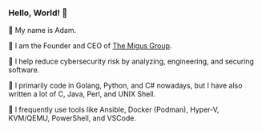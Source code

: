 ### Hello, World! 👋

📛 My name is Adam.

🏢 I am the Founder and CEO of [The Migus Group](https://github.com/The-Migus-Group).

👔 I help reduce cybersecurity risk by analyzing, engineering, and securing software.

📖 I primarily code in Golang, Python, and C# nowadays, but I have also written a lot of C, Java, Perl, and UNIX Shell.

🧰 I frequently use tools like Ansible, Docker (Podman), Hyper-V, KVM/QEMU, PowerShell, and VSCode.

<!--
**amigus/amigus** is a ✨ _special_ ✨ repository because its `README.md` (this file) appears on your GitHub profile.

Here are some ideas to get you started:

- 🔭 I’m currently working on ...
- 🌱 I’m currently learning ...
- 👯 I’m looking to collaborate on ...
- 🤔 I’m looking for help with ...
- 💬 Ask me about ...
- 📫 How to reach me: ...
- 😄 Pronouns: ...
- ⚡ Fun fact: ...
-->
